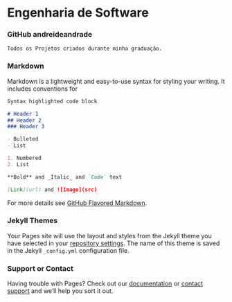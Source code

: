 <!-- ++++++++++++++++++++++++++++++++++++++++++++++++++++++
|     Segue teste de desenvolvimento de site no GITHUB    |
+++++++++++++++++++++++++++++++++++++++++++++++++++++++ -->

#  Engenharia de Software
### GitHub andreideandrade
    Todos os Projetos criados durante minha graduação.

<!--
You can use the [editor on GitHub](https://github.com/andreideandrade/andreideandrade/edit/gh-pages/index.md) to maintain and preview the content for your website in Markdown files.
-->

### Markdown

Markdown is a lightweight and easy-to-use syntax for styling your writing. It includes conventions for

```markdown
Syntax highlighted code block

# Header 1
## Header 2
### Header 3

- Bulleted
- List

1. Numbered
2. List

**Bold** and _Italic_ and `Code` text

[Link](url) and ![Image](src)
```

For more details see [GitHub Flavored Markdown](https://guides.github.com/features/mastering-markdown/).

### Jekyll Themes

Your Pages site will use the layout and styles from the Jekyll theme you have selected in your [repository settings](https://github.com/andreideandrade/andreideandrade/settings). The name of this theme is saved in the Jekyll `_config.yml` configuration file.

### Support or Contact

Having trouble with Pages? Check out our [documentation](https://docs.github.com/categories/github-pages-basics/) or [contact support](https://support.github.com/contact) and we’ll help you sort it out.
